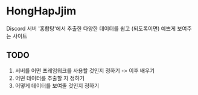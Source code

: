 # HongHapJjim
Discord 서버 '홍합탕'에서 추출한 다양한 데이터를 쉽고 (되도록이면) 예쁘게 보여주는 사이트


## TODO

1. 서버를 어떤 프레임워크를 사용할 것인지 정하기 -> 이후 배우기
2. 어떤 데이터를 추출할 지 정하기
3. 어떻게 데이터를 보여줄 것인지 정하기